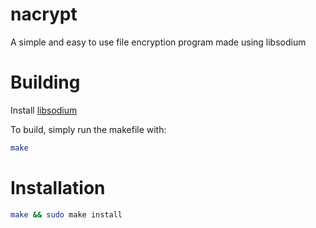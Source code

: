 # nacrypt
A simple and easy to use file encryption program made using libsodium

# Building
Install [libsodium](https://doc.libsodium.org/installation)

To build, simply run the makefile with:
```sh
make
```

# Installation

```sh
make && sudo make install
```
